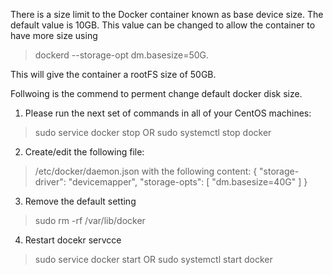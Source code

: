 There is a size limit to the Docker container known as base device size. The default value is 10GB. This value can be changed to allow the container to have more size using 
>dockerd --storage-opt dm.basesize=50G.

This will give the container a rootFS size of 50GB.

Follwoing is the commend to perment change default docker disk size. 

1. Please run the next set of commands in all of your CentOS machines:

>sudo service docker stop
>OR
>sudo systemctl stop docker

2. Create/edit the following file:
>/etc/docker/daemon.json
>with the following content:
>{
>        "storage-driver": "devicemapper",
>        "storage-opts": [
>                "dm.basesize=40G"
>        ]
>}

3. Remove the default setting
   
>sudo rm -rf /var/lib/docker

4. Restart docekr servcce

>sudo service docker start
>OR
>sudo systemctl start docker
